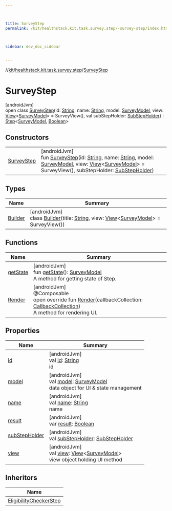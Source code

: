 ```yaml
---



title: SurveyStep
permalink: /kit/healthstack.kit.task.survey.step/-survey-step/index.html



sidebar: dev_doc_sidebar


---
```




//[kit](/kit.html)/[healthstack.kit.task.survey.step](../index.html)/[SurveyStep](index.html)



# SurveyStep



[androidJvm]\
open class [SurveyStep](index.html)(id: [String](https://kotlinlang.org/api/latest/jvm/stdlib/kotlin/-string/index.html), name: [String](https://kotlinlang.org/api/latest/jvm/stdlib/kotlin/-string/index.html), model: [SurveyModel](../../healthstack.kit.task.survey.model/-survey-model/index.html), view: [View](../../healthstack.kit.task.base/-view/index.html)&lt;[SurveyModel](../../healthstack.kit.task.survey.model/-survey-model/index.html)&gt; = SurveyView(), val subStepHolder: [SubStepHolder](../../healthstack.kit.task.survey.question/-sub-step-holder/index.html)) : [Step](../../healthstack.kit.task.base/-step/index.html)&lt;[SurveyModel](../../healthstack.kit.task.survey.model/-survey-model/index.html), [Boolean](https://kotlinlang.org/api/latest/jvm/stdlib/kotlin/-boolean/index.html)&gt;



## Constructors


| | |
|---|---|
| [SurveyStep](-survey-step.html) | [androidJvm]<br>fun [SurveyStep](-survey-step.html)(id: [String](https://kotlinlang.org/api/latest/jvm/stdlib/kotlin/-string/index.html), name: [String](https://kotlinlang.org/api/latest/jvm/stdlib/kotlin/-string/index.html), model: [SurveyModel](../../healthstack.kit.task.survey.model/-survey-model/index.html), view: [View](../../healthstack.kit.task.base/-view/index.html)&lt;[SurveyModel](../../healthstack.kit.task.survey.model/-survey-model/index.html)&gt; = SurveyView(), subStepHolder: [SubStepHolder](../../healthstack.kit.task.survey.question/-sub-step-holder/index.html)) |


## Types


| Name | Summary |
|---|---|
| [Builder](-builder/index.html) | [androidJvm]<br>class [Builder](-builder/index.html)(title: [String](https://kotlinlang.org/api/latest/jvm/stdlib/kotlin/-string/index.html), view: [View](../../healthstack.kit.task.base/-view/index.html)&lt;[SurveyModel](../../healthstack.kit.task.survey.model/-survey-model/index.html)&gt; = SurveyView()) |


## Functions


| Name | Summary |
|---|---|
| [getState](../../healthstack.kit.task.base/-step/get-state.html) | [androidJvm]<br>fun [getState](../../healthstack.kit.task.base/-step/get-state.html)(): [SurveyModel](../../healthstack.kit.task.survey.model/-survey-model/index.html)<br>A method for getting state of Step. |
| [Render](-render.html) | [androidJvm]<br>@Composable<br>open override fun [Render](-render.html)(callbackCollection: [CallbackCollection](../../healthstack.kit.task.base/-callback-collection/index.html))<br>A method for rendering UI. |


## Properties


| Name | Summary |
|---|---|
| [id](../../healthstack.kit.task.base/-step/id.html) | [androidJvm]<br>val [id](../../healthstack.kit.task.base/-step/id.html): [String](https://kotlinlang.org/api/latest/jvm/stdlib/kotlin/-string/index.html)<br>id |
| [model](../../healthstack.kit.task.base/-step/model.html) | [androidJvm]<br>val [model](../../healthstack.kit.task.base/-step/model.html): [SurveyModel](../../healthstack.kit.task.survey.model/-survey-model/index.html)<br>data object for UI & state management |
| [name](../../healthstack.kit.task.base/-step/name.html) | [androidJvm]<br>val [name](../../healthstack.kit.task.base/-step/name.html): [String](https://kotlinlang.org/api/latest/jvm/stdlib/kotlin/-string/index.html)<br>name |
| [result](../../healthstack.kit.task.base/-step/result.html) | [androidJvm]<br>var [result](../../healthstack.kit.task.base/-step/result.html): [Boolean](https://kotlinlang.org/api/latest/jvm/stdlib/kotlin/-boolean/index.html) |
| [subStepHolder](sub-step-holder.html) | [androidJvm]<br>val [subStepHolder](sub-step-holder.html): [SubStepHolder](../../healthstack.kit.task.survey.question/-sub-step-holder/index.html) |
| [view](../../healthstack.kit.task.base/-step/view.html) | [androidJvm]<br>val [view](../../healthstack.kit.task.base/-step/view.html): [View](../../healthstack.kit.task.base/-view/index.html)&lt;[SurveyModel](../../healthstack.kit.task.survey.model/-survey-model/index.html)&gt;<br>view object holding UI method |


## Inheritors


| Name |
|---|
| [EligibilityCheckerStep](../../healthstack.kit.task.onboarding.step/-eligibility-checker-step/index.html) |



